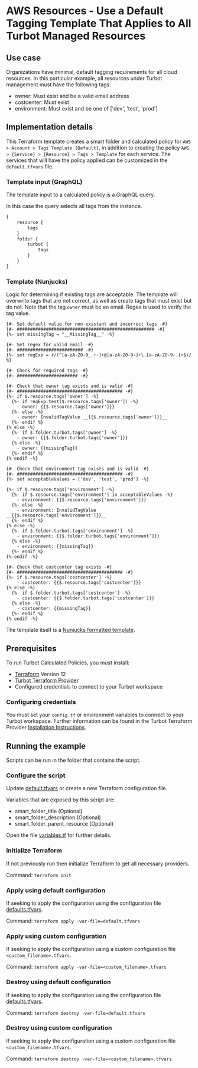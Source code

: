 # AWS Resources - Use a Default Tagging Template That Applies to All Turbot Managed Resources

## Use case

Organizations have minimal, default tagging requirements for all cloud resources. In this particular example, all resources under Turbot management must have the following tags:

* owner:       Must exist and be a valid email address
* costcenter:  Must exist
* environment: Must exist and be one of ['dev', 'test', 'prod']

## Implementation details

This Terraform template creates a smart folder and calculated policy for `AWS > Account > Tags Template [Default]`, in addition to creating the policy `AWS > {Service} > {Resource} > Tags > Template` for each service. The services that will have the policy applied can be customized in the `default.tfvars` file.

### Template input (GraphQL)

The template input to a calculated policy is a GraphQL query.

In this case the query selects all tags from the instance.

```graphql
{
    resource {
        tags
    }
    folder {
        turbot {
            tags
        }
    }
}
```

### Template (Nunjucks)

Logic for determining if existing tags are acceptable. The template will overwrite tags that are not correct, as well as create tags that must exist but do not. Note that the tag `owner` must be an email. Regex is used to verify the tag value.

```nunjucks
{#- Set default value for non-existant and incorrect tags -#}
{#- #################################################### -#} 
{%- set missingTag = "__MissingTag__" -%}

{#- Set regex for valid email -#} 
{#- ######################### -#} 
{%- set regExp = r/(^[a-zA-Z0-9_.+-]+@[a-zA-Z0-9-]+\.[a-zA-Z0-9-.]+$)/ %}

{#- Check for required tags -#} 
{#- ####################### -#} 

{#- Check that owner tag exists and is valid -#} 
{#- ######################################## -#} 
{%- if $.resource.tags['owner'] -%}
  {%- if regExp.test($.resource.tags['owner']) -%}
    - owner: {{$.resource.tags['owner']}}
  {%- else -%}
    - owner: InvalidTagValue __{{$.resource.tags['owner']}}__
  {%- endif %}
{% else -%}
  {%- if $.folder.turbot.tags['owner'] -%}
    - owner: {{$.folder.turbot.tags['owner']}}
  {% else -%}
    - owner: {{missingTag}}
  {%- endif %}
{% endif -%}

{#- Check that environment tag exists and is valid -#} 
{#- ######################################## -#} 
{%- set acceptableValues = ['dev', 'test', 'prod'] -%}

{%- if $.resource.tags['environment'] -%}
  {%- if $.resource.tags['environment'] in acceptableValues -%}
    - environment: {{$.resource.tags['environment']}}
  {%- else -%}
    - environment: InvalidTagValue __{{$.resource.tags['environment']}}__
  {%- endif %}
{% else -%}
  {%- if $.folder.turbot.tags['environment'] -%}
    - environment: {{$.folder.turbot.tags['environment']}}
  {% else -%}
    - environment: {{missingTag}}
  {%- endif %}
{% endif -%}

{#- Check that costcenter tag exists -#} 
{#- ######################################## -#} 
{%- if $.resource.tags['costcenter'] -%}
    - costcenter: {{$.resource.tags['costcenter']}}
{% else -%}
  {%- if $.folder.turbot.tags['costcenter'] -%}
    - costcenter: {{$.folder.turbot.tags['costcenter']}}
  {% else -%}
    - costcenter: {{missingTag}}
  {%- endif %}
{% endif -%}
```

The template itself is a [Nunjucks formatted template](https://mozilla.github.io/nunjucks/templating.html).

## Prerequisites

To run Turbot Calculated Policies, you must install:

- [Terraform](https://www.terraform.io) Version 12
- [Turbot Terraform Provider](https://turbot.com/v5/docs/reference/terraform/provider)
- Configured credentials to connect to your Turbot workspace

### Configuring credentials

You must set your `config.tf` or environment variables to connect to your Turbot workspace.
Further information can be found in the Turbot Terraform Provider [Installation Instructions](https://turbot.com/v5/docs/reference/terraform/provider).

## Running the example

Scripts can be run in the folder that contains the script.

### Configure the script

Update [default.tfvars](default.tfvars) or create a new Terraform configuration file.

Variables that are exposed by this script are:

- smart_folder_title (Optional)
- smart_folder_description (Optional)
- smart_folder_parent_resource (Optional)

Open the file [variables.tf](variables.tf) for further details.

### Initialize Terraform

If not previously run then initialize Terraform to get all necessary providers.

Command: `terraform init`

### Apply using default configuration

If seeking to apply the configuration using the configuration file [defaults.tfvars](defaults.tfvars).

Command: `terraform apply -var-file=default.tfvars`

### Apply using custom configuration

If seeking to apply the configuration using a custom configuration file `<custom_filename>.tfvars`.

Command: `terraform apply -var-file=<custom_filename>.tfvars`

### Destroy using default configuration

If seeking to apply the configuration using the configuration file [defaults.tfvars](defaults.tfvars).

Command: `terraform destroy -var-file=default.tfvars`

### Destroy using custom configuration

If seeking to apply the configuration using a custom configuration file `<custom_filename>.tfvars`.

Command: `terraform destroy -var-file=<custom_filename>.tfvars`
